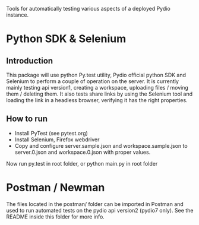 Tools for automatically testing various aspects of a deployed Pydio instance.

# Python SDK & Selenium

## Introduction

This package will use python Py.test utility, Pydio official python SDK and Selenium to perform a couple of operation on the server. It is currently mainly testing api version1, creating a workspace, uploading files / moving them / deleting them. It also tests share links by using the Selenium tool and loading the link in a headless browser, verifying it has the right properties.

## How to run

 - Install PyTest (see pytest.org)
 - Install Selenium, Firefox webdriver
 - Copy and configure server.sample.json and workspace.sample.json to server.0.json and workspace.0.json with proper values.

Now run py.test in root folder, or python main.py in root folder

# Postman / Newman

The files located in the postman/ folder can be imported in Postman and used to run automated tests on the pydio api version2 (pydio7 only). See the README inside this folder for more info.
